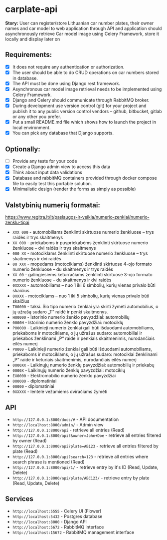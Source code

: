 # carplate-api

**Story:** User can register/store Lithuanian car number plates, their owner names and car model to web application through API and application should asynchronously retrieve Car model image using Celery Framework, store it locally and display later on

## Requirements:

* [X] It does not require any authentication or authorization.
* [X] The user should be able to do CRUD operations on car numbers stored in database.
* [X] The API must be done using Django rest framework.
* [X] Asynchronous car model image retrieval needs to be implemented using Celery Framework.
* [X] Django and Celery should communicate through RabbitMQ broker.
* [X] During development use version control (git) for your project and publish it to any public version control vendors – github, bitbucket, gitlab or any other you prefer.
* [X] Put a small README.md file which shows how to launch the project in local environment.
* [X] You can pick any database that Django supports.
 
## Optionally:

* [ ] Provide any tests for your code
* [X] Create a Django admin view to access this data
* [X] Think about input data validations
* [X] Database and rabbitMQ containers provided through docker compose file to easily test this portable solution.
* [X] Minimalistic design (render the forms as simply as possible)

## Valstybinių numerių formatai:

https://www.regitra.lt/lt/paslaugos-ir-veikla/numerio-zenklai/numerio-zenklu-tipai

* `XXX 000` - automobiliams ženklinti skirtuose numerio ženkluose – trys raidės ir trys skaitmenys
* `XX 000` - priekaboms ir puspriekabėms ženklinti skirtuose numerio ženkluose – dvi raidės ir trys skaitmenys
* `000 XX` - motociklams ženklinti skirtuose numerio ženkluose – trys skaitmenys ir dvi raidės
* `00 XXX` - mopedams (motociklams) ženklinti skirtuose 4-ojo formato numerio ženkluose – du skaitmenys ir trys raidės
* `XX 00` - galingiesiems keturračiams ženklinti skirtuose 3-ojo formato numerio ženkluose – du skaitmenys ir dvi raidės
* `0XXXXX` - automobiliams  – nuo 1 iki 6 simbolių, kurių vienas privalo būti skaičius
* `0XXXX` - motociklams – nuo 1 iki 5 simbolių, kurių vienas privalo būti skaičius
* `T00000` - taksi. Šio tipo numerio ženklai yra skirti žymėti automobilius, o jų užrašą sudaro „T“ raidė  ir penki skaitmenys.
* `H00000` - Istorinio numerio ženklo pavyzdžiai: automobilių
* `0000H` - Istorinio numerio ženklo pavyzdžiai: motociklų
* `P00000` - Laikinieji numerio ženklai gali būti išduodami automobiliams, priekaboms ir motociklams, o jų užrašus sudaro: automobiliai ir priekabos ženklinami „P“ raide ir penkiais skaitmenimis, nurodančiais eilės numerį
* `P0000` - Laikinieji numerio ženklai gali būti išduodami automobiliams, priekaboms ir motociklams, o jų užrašus sudaro: motociklai ženklinami „P“ raide ir keturiais skaitmenimis, nurodančiais eilės numerį
* `0000XX` - Laikinųjų numerio ženklų pavyzdžiai: automobilių ir priekabų
* `0000X` - Laikinųjų numerio ženklų pavyzdžiai: motociklų
* `EX0000` - Elektromobilio numerio ženklo pavyzdžiai
* `000000` - diplomatiniai
* `00000` - diplomatiniai
* `0XXXXX` - lentelė vežamiems dviračiams žymėti

## API

* `http://127.0.0.1:8000/docs/#` - API documentation
* `http://localhost:8000/admin/` - Admin view
* `http://127.0.0.1:8000/api` - retrieve all entries (Read)
* `http://127.0.0.1:8000/api?&owner=John+Doe` - retrieve all entries filtered by owner (Read)
* `http://127.0.0.1:8000/api?plate=AB123` - retrieve all entries filtered by plate (Read)
* `http://127.0.0.1:8000/api?search=123` -  retrieve all entries where search phrase is mentioned (Read)
* `http://127.0.0.1:8000/api/1/` - retrieve entry by it's ID (Read, Update, Delete)
* `http://127.0.0.1:8000/api/plate/ABC123/` - retrieve entry by plate (Read, Update, Delete)

## Services

* `http://localhost:5555` - Celery UI (Flower)
* `http://localhost:5432` - Postgres database
* `http://localhost:8000` - Django API
* `http://localhost:5672` - RabbitMQ interface
* `http://localhost:15672` - RabbitMQ management interface
